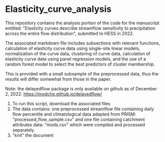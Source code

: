 # Elasticity_curve_analysis
This repository contains the analysis portion of the code for the manuscript entitled: "Elasticity curves describe streamflow sensitivity to precipitation across the entire flow distribution", submitted to HESS in 2022. 

The associated markdown file includes subsections with relevant functions, calculation of elasticity curve data using single-site linear models, normalization of the curve data, clustering of curve data, calculation of elasticity curve data using panel regression models, and the use of a random forest model to select the best predictors of cluster membership.    

This is provided with a small subsample of the preprocessed data, thus the results will differ somewhat from those in the paper. 

Note: the delayedflow package is only available on github as of December 2, 2022: https://modche.github.io/delayedflow/

1. To run this script, download the associated files
2. The data contains: one preprocessed streamflow file containing daily flow percentile and climatological data adapted from PRISM: "processed_flow_sample.csv" and one file containing catchment attributes data: "mods.csv" which were compiled and processed separately. 
3. "knit" the document
